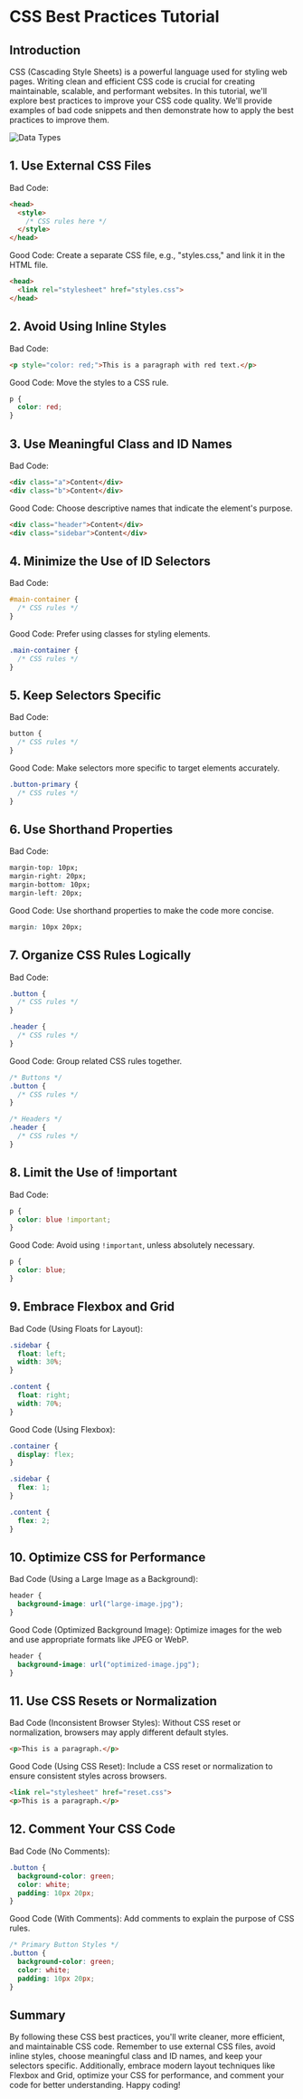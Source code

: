 # CSS Best Practices Tutorial

## Introduction

CSS (Cascading Style Sheets) is a powerful language used for styling web pages. Writing clean and efficient CSS code is crucial for creating maintainable, scalable, and performant websites. In this tutorial, we'll explore best practices to improve your CSS code quality. We'll provide examples of bad code snippets and then demonstrate how to apply the best practices to improve them.

![Data Types](../Assets/Software-Development-Five-Best-Practices.webp)

## 1. Use External CSS Files

Bad Code:
```html
<head>
  <style>
    /* CSS rules here */
  </style>
</head>
```

Good Code:
Create a separate CSS file, e.g., "styles.css," and link it in the HTML file.
```html
<head>
  <link rel="stylesheet" href="styles.css">
</head>
```

## 2. Avoid Using Inline Styles

Bad Code:
```html
<p style="color: red;">This is a paragraph with red text.</p>
```

Good Code:
Move the styles to a CSS rule.
```css
p {
  color: red;
}
```

## 3. Use Meaningful Class and ID Names

Bad Code:
```html
<div class="a">Content</div>
<div class="b">Content</div>
```

Good Code:
Choose descriptive names that indicate the element's purpose.
```html
<div class="header">Content</div>
<div class="sidebar">Content</div>
```

## 4. Minimize the Use of ID Selectors

Bad Code:
```css
#main-container {
  /* CSS rules */
}
```

Good Code:
Prefer using classes for styling elements.
```css
.main-container {
  /* CSS rules */
}
```

## 5. Keep Selectors Specific

Bad Code:
```css
button {
  /* CSS rules */
}
```

Good Code:
Make selectors more specific to target elements accurately.
```css
.button-primary {
  /* CSS rules */
}
```

## 6. Use Shorthand Properties

Bad Code:
```css
margin-top: 10px;
margin-right: 20px;
margin-bottom: 10px;
margin-left: 20px;
```

Good Code:
Use shorthand properties to make the code more concise.
```css
margin: 10px 20px;
```

## 7. Organize CSS Rules Logically

Bad Code:
```css
.button {
  /* CSS rules */
}

.header {
  /* CSS rules */
}
```

Good Code:
Group related CSS rules together.
```css
/* Buttons */
.button {
  /* CSS rules */
}

/* Headers */
.header {
  /* CSS rules */
}
```

## 8. Limit the Use of !important

Bad Code:
```css
p {
  color: blue !important;
}
```

Good Code:
Avoid using `!important`, unless absolutely necessary.
```css
p {
  color: blue;
}
```

## 9. Embrace Flexbox and Grid

Bad Code (Using Floats for Layout):
```css
.sidebar {
  float: left;
  width: 30%;
}

.content {
  float: right;
  width: 70%;
}
```

Good Code (Using Flexbox):
```css
.container {
  display: flex;
}

.sidebar {
  flex: 1;
}

.content {
  flex: 2;
}
```

## 10. Optimize CSS for Performance

Bad Code (Using a Large Image as a Background):
```css
header {
  background-image: url("large-image.jpg");
}
```

Good Code (Optimized Background Image):
Optimize images for the web and use appropriate formats like JPEG or WebP.
```css
header {
  background-image: url("optimized-image.jpg");
}
```

## 11. Use CSS Resets or Normalization

Bad Code (Inconsistent Browser Styles):
Without CSS reset or normalization, browsers may apply different default styles.
```html
<p>This is a paragraph.</p>
```

Good Code (Using CSS Reset):
Include a CSS reset or normalization to ensure consistent styles across browsers.
```html
<link rel="stylesheet" href="reset.css">
<p>This is a paragraph.</p>
```

## 12. Comment Your CSS Code

Bad Code (No Comments):
```css
.button {
  background-color: green;
  color: white;
  padding: 10px 20px;
}
```

Good Code (With Comments):
Add comments to explain the purpose of CSS rules.
```css
/* Primary Button Styles */
.button {
  background-color: green;
  color: white;
  padding: 10px 20px;
}
```

## Summary

By following these CSS best practices, you'll write cleaner, more efficient, and maintainable CSS code. Remember to use external CSS files, avoid inline styles, choose meaningful class and ID names, and keep your selectors specific. Additionally, embrace modern layout techniques like Flexbox and Grid, optimize your CSS for performance, and comment your code for better understanding. Happy coding!